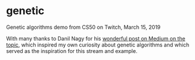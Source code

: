 # genetic
Genetic algorithms demo from CS50 on Twitch, March 15, 2019

With many thanks to Danil Nagy for his [wonderful post on Medium on the topic](https://medium.com/generative-design/evolving-design-b0941a17b759), which inspired my own curiosity about genetic algorithms and which served as the inspiration for this stream and example.
